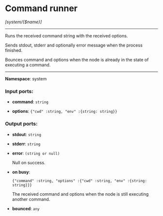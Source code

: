 # Command runner

_[system/{$name}]_

---

Runs the received command string with the received options.

Sends stdout, stderr and optionally error message when the process finished.

Bounces command and options when the node is already in the state of executing a command.

---

__Namespace__: system

### Input ports:

* __command__: ` string `


* __options__: ` {"cwd" :string, "env" :{string: string}} `

### Output ports:

* __stdout__: ` string `


* __stderr__: ` string `


* __error__: ` (string or null) `

    Null on success.


* __on busy__: 
    ```
    {"command" :string, "options" :{"cwd" :string, "env" :{string: string}}}
    ```

    The received command and options when the node is still executing another command.


* __bounced__: ` any `

